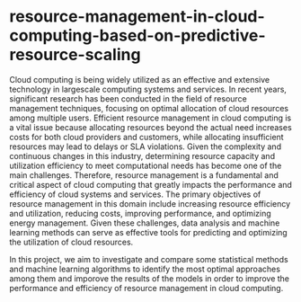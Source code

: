 # resource-management-in-cloud-computing-based-on-predictive-resource-scaling

Cloud computing is being widely utilized as an effective and extensive technology in largescale computing systems and services. In recent years, significant research has been conducted in the field of resource management techniques, focusing on optimal allocation of cloud resources among multiple users.
Efficient resource management in cloud computing is a vital issue because allocating resources beyond the actual need increases costs for both cloud providers and customers, while allocating
insufficient resources may lead to delays or SLA violations. Given the complexity and continuous changes in this industry, determining resource capacity and utilization efficiency to meet computational needs has become one of the main challenges. Therefore, resource management is a fundamental and critical aspect of cloud computing that greatly impacts the performance and efficiency of cloud systems and services.
The primary objectives of resource management in this domain include increasing resource efficiency and utilization, reducing costs, improving performance, and optimizing energy management. Given these challenges, data analysis and machine learning methods can serve as effective tools for predicting and optimizing the utilization of cloud resources.

In this project, we aim to investigate and compare some statistical methods and machine learning algorithms to identify the most optimal approaches among them and imporove the results of the models in order to improve the performance and efficiency of resource management in cloud computing.
